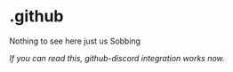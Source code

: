 # .github
Nothing to see here just us Sobbing

*If you can read this, github-discord integration works now.*
